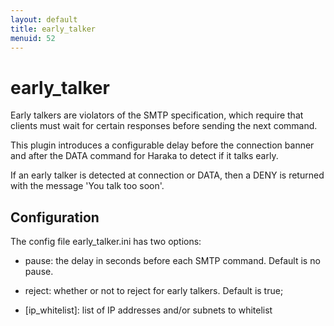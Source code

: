 ```yaml
---
layout: default
title: early_talker
menuid: 52
---
```

early\_talker
============

Early talkers are violators of the SMTP specification, which require that
clients must wait for certain responses before sending the next command.

This plugin introduces a configurable delay before the connection banner
and after the DATA command for Haraka to detect if it talks early.

If an early talker is detected at connection or DATA, then a DENY is
returned with the message 'You talk too soon'.

Configuration
-------------

The config file early\_talker.ini has two options:

- pause: the delay in seconds before each SMTP command. Default is no pause.

- reject: whether or not to reject for early talkers. Default is true;

- [ip_whitelist]: list of IP addresses and/or subnets to whitelist

